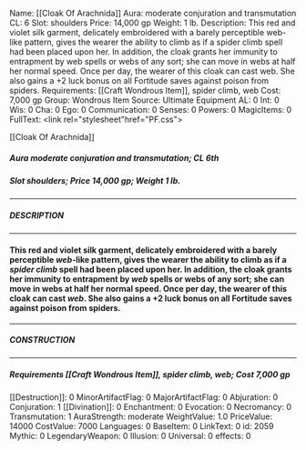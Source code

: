 Name: [[Cloak Of Arachnida]]
Aura: moderate conjuration and transmutation
CL: 6
Slot: shoulders
Price: 14,000 gp
Weight: 1 lb.
Description: This red and violet silk garment, delicately embroidered with a barely perceptible web-like pattern, gives the wearer the ability to climb as if a spider climb spell had been placed upon her. In addition, the cloak grants her immunity to entrapment by web spells or webs of any sort; she can move in webs at half her normal speed. Once per day, the wearer of this cloak can cast web. She also gains a +2 luck bonus on all Fortitude saves against poison from spiders.
Requirements: [[Craft Wondrous Item]], spider climb, web
Cost: 7,000 gp
Group: Wondrous Item
Source: Ultimate Equipment
AL: 0
Int: 0
Wis: 0
Cha: 0
Ego: 0
Communication: 0
Senses: 0
Powers: 0
MagicItems: 0
FullText: <link rel="stylesheet"href="PF.css"><div class="heading"><p class="alignleft">[[Cloak Of Arachnida]]</p><div style="clear: both;"></div></div><div><h5><b>Aura </b>moderate conjuration and transmutation; <b>CL </b>6th</h5><h5><b>Slot </b>shoulders; <b>Price </b>14,000 gp; <b>Weight </b>1 lb.</h5></div><hr/><div><h5><b>DESCRIPTION</b></h5></div><hr/><div><h4><p>This red and violet silk garment, delicately embroidered with a barely perceptible <i>web</i>-like pattern, gives the wearer the ability to climb as if a <i>spider climb</i> spell had been placed upon her. In addition, the cloak grants her immunity to entrapment by <i>web</i> spells or webs of any sort; she can move in webs at half her normal speed. Once per day, the wearer of this cloak can cast <i>web</i>. She also gains a +2 luck bonus on all Fortitude saves against poison from spiders.</p></h4></div><hr/><div><h5><b>CONSTRUCTION</b></h5></div><hr/><div><h5><b>Requirements </b>[[Craft Wondrous Item]], <i>spider climb</i>, <i>web</i>; <b>Cost </b>7,000 gp</h5></div>
[[Destruction]]: 0
MinorArtifactFlag: 0
MajorArtifactFlag: 0
Abjuration: 0
Conjuration: 1
[[Divination]]: 0
Enchantment: 0
Evocation: 0
Necromancy: 0
Transmutation: 1
AuraStrength: moderate
WeightValue: 1.0
PriceValue: 14000
CostValue: 7000
Languages: 0
BaseItem: 0
LinkText: 0
id: 2059
Mythic: 0
LegendaryWeapon: 0
Illusion: 0
Universal: 0
effects: 0
